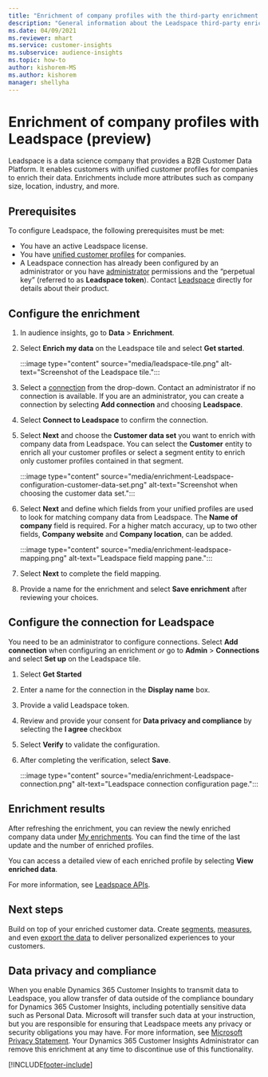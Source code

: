 ```yaml
---
title: "Enrichment of company profiles with the third-party enrichment Leadspace"
description: "General information about the Leadspace third-party enrichment."
ms.date: 04/09/2021
ms.reviewer: mhart
ms.service: customer-insights
ms.subservice: audience-insights
ms.topic: how-to
author: kishorem-MS
ms.author: kishorem
manager: shellyha
---
```


# Enrichment of company profiles with Leadspace (preview)

Leadspace is a data science company that provides a B2B Customer Data Platform. It enables customers with unified customer profiles for companies to enrich their data. Enrichments include more attributes such as company size, location, industry, and more.

## Prerequisites

To configure Leadspace, the following prerequisites must be met:

- You have an active Leadspace license.
- You have [unified customer profiles](customer-profiles.md) for companies.
- A Leadspace connection has already been configured by an administrator or you have [administrator](permissions.md#administrator) permissions and the “perpetual key” (referred to as **Leadspace token**). Contact [Leadspace](https://www.leadspace.com/products/leadspace-on-demand/) directly for details about their product.

## Configure the enrichment

1. In audience insights, go to **Data** > **Enrichment**.

1. Select **Enrich my data** on the Leadspace tile and select **Get started**.

   :::image type="content" source="media/leadspace-tile.png" alt-text="Screenshot of the Leadspace tile.":::

1. Select a [connection](connections.md) from the drop-down. Contact an administrator if no connection is available. If you are an administrator, you can create a connection by selecting **Add connection** and choosing **Leadspace**. 

1. Select **Connect to Leadspace** to confirm the connection.

1. Select **Next** and choose the **Customer data set** you want to enrich with company data from Leadspace. You can select the **Customer** entity to enrich all your customer profiles or select a segment entity to enrich only customer profiles contained in that segment.

    :::image type="content" source="media/enrichment-Leadspace-configuration-customer-data-set.png" alt-text="Screenshot when choosing the customer data set.":::

1. Select **Next** and define which fields from your unified profiles are used to look for matching company data from Leadspace. The **Name of company** field is required. For a higher match accuracy, up to two other fields, **Company website** and **Company location**, can be added.

   :::image type="content" source="media/enrichment-leadspace-mapping.png" alt-text="Leadspace field mapping pane.":::

1. Select **Next** to complete the field mapping.

1. Provide a name for the enrichment and select **Save enrichment** after reviewing your choices.


## Configure the connection for Leadspace 

You need to be an administrator to configure connections. Select **Add connection** when configuring an enrichment *or* go to **Admin** > **Connections** and select **Set up** on the Leadspace tile.

1. Select **Get Started** 

1. Enter a name for the connection in the **Display name** box.

1. Provide a valid Leadspace token.

1. Review and provide your consent for **Data privacy and compliance** by selecting the **I agree** checkbox

1. Select **Verify** to validate the configuration.

1. After completing the verification, select **Save**.
   
   :::image type="content" source="media/enrichment-Leadspace-connection.png" alt-text="Leadspace connection configuration page.":::

## Enrichment results

After refreshing the enrichment, you can review the newly enriched company data under [My enrichments](enrichment-hub.md). You can find the time of the last update and the number of enriched profiles.

You can access a detailed view of each enriched profile by selecting **View enriched data**.

For more information, see [Leadspace APIs](https://support.leadspace.com/hc/en-us/sections/201997649-API).

## Next steps

Build on top of your enriched customer data. Create [segments](segments.md), [measures](measures.md), and even [export the data](export-destinations.md) to deliver personalized experiences to your customers.

## Data privacy and compliance

When you enable Dynamics 365 Customer Insights to transmit data to Leadspace, you allow transfer of data outside of the compliance boundary for Dynamics 365 Customer Insights, including potentially sensitive data such as Personal Data. Microsoft will transfer such data at your instruction, but you are responsible for ensuring that Leadspace meets any privacy or security obligations you may have. For more information, see [Microsoft Privacy Statement](https://go.microsoft.com/fwlink/?linkid=396732).
Your Dynamics 365 Customer Insights Administrator can remove this enrichment at any time to discontinue use of this functionality.


[!INCLUDE[footer-include](../includes/footer-banner.md)]

